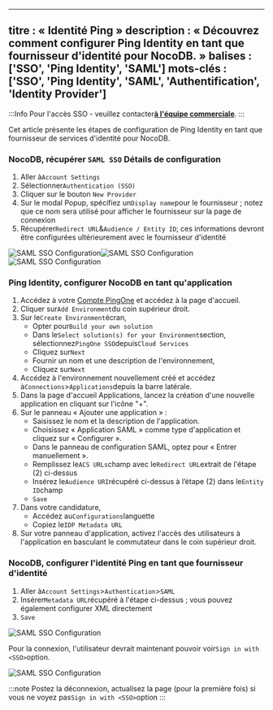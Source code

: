 ***

titre : « Identité Ping »
description : « Découvrez comment configurer Ping Identity en tant que fournisseur d'identité pour NocoDB. »
balises : \['SSO', 'Ping Identity', 'SAML']
mots-clés : \['SSO', 'Ping Identity', 'SAML', 'Authentification', 'Identity Provider']
--------------------------------------------------------------------------------------

:::Info
Pour l'accès SSO - veuillez contacter[**à l'équipe commerciale**](https://calendly.com/nocodb).
:::

Cet article présente les étapes de configuration de Ping Identity en tant que fournisseur de services d'identité pour NocoDB.

### NocoDB, récupérer `SAML SSO` Détails de configuration

1. Aller à`Account Settings`
2. Sélectionner`Authentication (SSO)`
3. Cliquer sur le bouton `New Provider`
4. Sur le modal Popup, spécifiez un`Display name`pour le fournisseur ; notez que ce nom sera utilisé pour afficher le fournisseur sur la page de connexion
5. Récupérer`Redirect URL`&`Audience / Entity ID`; ces informations devront être configurées ultérieurement avec le fournisseur d'identité

![SAML SSO Configuration](/img/v2/account-settings/SSO-1.png)![SAML SSO Configuration](/img/v2/account-settings/SAML-2.png)![SAML SSO Configuration](/img/v2/account-settings/SAML-3.png)

### Ping Identity, configurer NocoDB en tant qu'application

1. Accédez à votre [Compte PingOne](https://www.pingidentity.com/en/account/sign-on.html) et accédez à la page d'accueil.
2. Cliquer sur`Add Environment`du coin supérieur droit.
3. Sur le`Create Environment`écran,
   * Opter pour`Build your own solution`
   * Dans le`Select solution(s) for your Environment`section, sélectionnez`PingOne SSO`depuis`Cloud Services`
   * Cliquez sur`Next`
   * Fournir un nom et une description de l'environnement,
   * Cliquez sur`Next`
4. Accédez à l'environnement nouvellement créé et accédez à`Connections`>`Applications`depuis la barre latérale.
5. Dans la page d'accueil Applications, lancez la création d'une nouvelle application en cliquant sur l'icône "+".
6. Sur le panneau « Ajouter une application » :
   * Saisissez le nom et la description de l'application.
   * Choisissez « Application SAML » comme type d'application et cliquez sur « Configurer ».
   * Dans le panneau de configuration SAML, optez pour « Entrer manuellement ».
   * Remplissez le`ACS URLs`champ avec le`Redirect URL`extrait de l'étape (2) ci-dessus
   * Insérez le`Audience URI`récupéré ci-dessus à l’étape (2) dans le`Entity ID`champ
   * `Save`
7. Dans votre candidature,
   * Accédez au`Configurations`languette
   * Copiez le`IDP Metadata URL`
8. Sur votre panneau d'application, activez l'accès des utilisateurs à l'application en basculant le commutateur dans le coin supérieur droit.

### NocoDB, configurer l'identité Ping en tant que fournisseur d'identité

1. Aller à`Account Settings`>`Authentication`>`SAML`
2. Insérer`Metadata URL`récupéré à l'étape ci-dessus ; vous pouvez également configurer XML directement
3. `Save`

![SAML SSO Configuration](/img/v2/account-settings/SAML-4.png)

Pour la connexion, l'utilisateur devrait maintenant pouvoir voir`Sign in with <SSO>`option.

![SAML SSO Configuration](/img/v2/account-settings/SSO-SignIn.png)

:::note
Postez la déconnexion, actualisez la page (pour la première fois) si vous ne voyez pas`Sign in with <SSO>`option
:::
